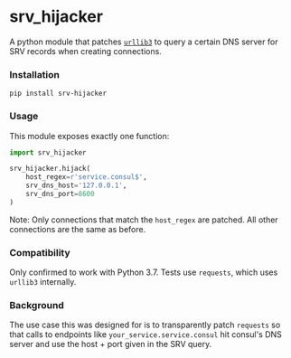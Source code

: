 # srv_hijacker

A python module that patches [`urllib3`](https://urllib3.readthedocs.io/en/latest/)
to query a certain DNS server for SRV records when creating connections.

### Installation


```
pip install srv-hijacker
```

### Usage

This module exposes exactly one function:

```python
import srv_hijacker

srv_hijacker.hijack(
    host_regex=r'service.consul$',
    srv_dns_host='127.0.0.1',
    srv_dns_port=8600
)
```

Note: Only connections that match the `host_regex` are patched. All other
connections are the same as before.

### Compatibility

Only confirmed to work with Python 3.7. Tests use `requests`, which uses
`urllib3` internally.

### Background

The use case this was designed for is to transparently patch `requests` so that
calls to endpoints like `your_service.service.consul` hit consul's DNS server
and use the host + port given in the SRV query.

